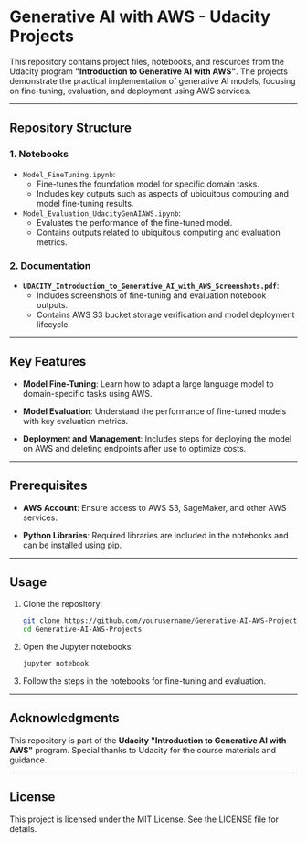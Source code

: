 # Generative AI with AWS - Udacity Projects

This repository contains project files, notebooks, and resources from the Udacity program **"Introduction to Generative AI with AWS"**. The projects demonstrate the practical implementation of generative AI models, focusing on fine-tuning, evaluation, and deployment using AWS services.

---

## Repository Structure

### 1. **Notebooks**
- `Model_FineTuning.ipynb`:
  - Fine-tunes the foundation model for specific domain tasks.
  - Includes key outputs such as aspects of ubiquitous computing and model fine-tuning results.
- `Model_Evaluation_UdacityGenAIAWS.ipynb`:
  - Evaluates the performance of the fine-tuned model.
  - Contains outputs related to ubiquitous computing and evaluation metrics.

### 2. **Documentation**
- **`UDACITY_Introduction_to_Generative_AI_with_AWS_Screenshots.pdf`**:
  - Includes screenshots of fine-tuning and evaluation notebook outputs.
  - Contains AWS S3 bucket storage verification and model deployment lifecycle.

---

## Key Features

- **Model Fine-Tuning**:
  Learn how to adapt a large language model to domain-specific tasks using AWS.

- **Model Evaluation**:
  Understand the performance of fine-tuned models with key evaluation metrics.

- **Deployment and Management**:
  Includes steps for deploying the model on AWS and deleting endpoints after use to optimize costs.

---

## Prerequisites

- **AWS Account**:
  Ensure access to AWS S3, SageMaker, and other AWS services.

- **Python Libraries**:
  Required libraries are included in the notebooks and can be installed using pip.

---

## Usage

1. Clone the repository:
   ```bash
   git clone https://github.com/yourusername/Generative-AI-AWS-Projects.git
   cd Generative-AI-AWS-Projects
   ```

2. Open the Jupyter notebooks:
   ```bash
   jupyter notebook
   ```

3. Follow the steps in the notebooks for fine-tuning and evaluation.

---

## Acknowledgments

This repository is part of the **Udacity "Introduction to Generative AI with AWS"** program. Special thanks to Udacity for the course materials and guidance.

---

## License

This project is licensed under the MIT License. See the LICENSE file for details.
